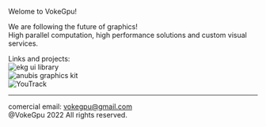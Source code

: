 Welome to VokeGpu!

We are following the future of graphics!  
High parallel computation, high performance solutions and custom visual services. 

Links and projects:  
![ekg ui library](!https://github.com/vokegpu/ekg-ui-library)  
![anubis graphics kit](!https://github.com/vokegpu/anubis-graphics-kit)  
![YouTrack](https://vokegpu.youtrack.cloud)  

---

comercial email: vokegpu@gmail.com  
@VokeGpu 2022 All rights reserved.
